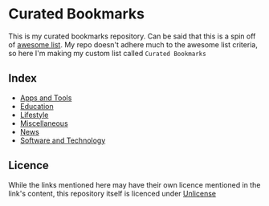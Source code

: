 # Curated Bookmarks

This is my curated bookmarks repository. Can be said that this is a spin off of [awesome list](https://github.com/sindresorhus/awesome).
My repo doesn't adhere much to the awesome list criteria, so here I'm making my custom list called `Curated Bookmarks`

## Index

- [Apps and Tools](./apps-and-tools.md)
- [Education](./education.md)
- [Lifestyle](./lifestyle.md)
- [Miscellaneous](./miscellaneous.md)
- [News](./news.md)
- [Software and Technology](./software-and-technology.md)

## Licence

While the links mentioned here may have their own licence mentioned in the link's content, this repository itself is licenced under [Unlicense](./LICENCE)
